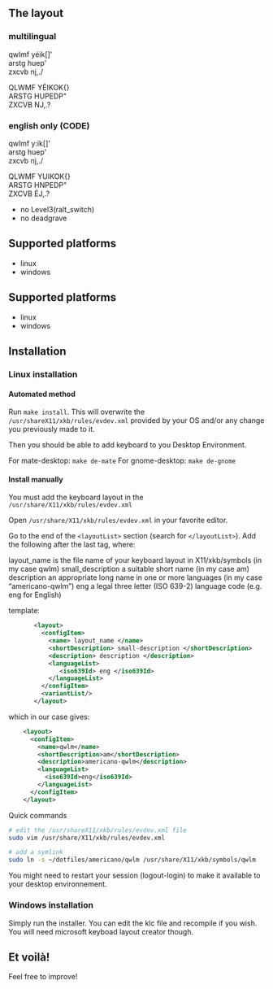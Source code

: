 ## The layout

### multilingual

qwlmf yéik[]' <br/>
arstg huep' <br/>
zxcvb nj,./ <br/>

QLWMF YÉIKOK{} <br/>
ARSTG HUPEDP" <br/>
ZXCVB NJ,.? <br/>

### english only (CODE)

qwlmf y:ik[]' <br/>
arstg huep' <br/>
zxcvb nj,./ <br/>

QLWMF YUIKOK{} <br/>
ARSTG HNPEDP" <br/>
ZXCVB ÉJ,.? <br/>

* no Level3(ralt_switch)
* no deadgrave

## Supported platforms
* linux
* windows

## Supported platforms
* linux
* windows

## Installation

### Linux installation

#### Automated method

Run `make install`. This will overwrite the `/usr/shareX11/xkb/rules/evdev.xml`
provided by your OS and/or any change you previously made to it.

Then you should be able to add keyboard to you Desktop Environment.

For mate-desktop: `make de-mate`
For gnome-desktop: `make de-gnome`

#### Install manually

You must add the keyboard layout in the  `/usr/share/X11/xkb/rules/evdev.xml`

Open `/usr/share/X11/xkb/rules/evdev.xml` in your favorite editor.

Go to the end of the `<layoutList>` section (search for `</layoutList>`). Add the
following after the last </layout> tag, where:

layout_name is the file name of your keyboard layout in X11/xkb/symbols (in my case qwlm)
small_description a suitable short name (in my case am)
description an appropriate long name in one or more languages (in my case “americano-qwlm”)
eng a legal three letter (ISO 639-2) language code (e.g. eng for English)

template:
```xml
       <layout>
         <configItem>
           <name> layout_name </name>
           <shortDescription> small-description </shortDescription>
           <description> description </description>
           <languageList>
              <iso639Id> eng </iso639Id>
           </languageList>
         </configItem>
         <variantList/>
       </layout>
```

which in our case gives:

```xml
    <layout>
      <configItem>
        <name>qwlm</name>
        <shortDescription>am</shortDescription>
        <description>americano-qwlm</description>
        <languageList>
          <iso639Id>eng</iso639Id>
        </languageList>
      </configItem>
    </layout>
```

Quick commands

```bash
# edit the /usr/shareX11/xkb/rules/evdev.xml file
sudo vim /usr/share/X11/xkb/rules/evdev.xml

# add a symlink
sudo ln -s ~/dotfiles/americano/qwlm /usr/share/X11/xkb/symbols/qwlm
```

You might need to restart your session (logout-login) to make it available to your desktop environnement.

### Windows installation

Simply run the installer. You can edit the klc file and recompile if you wish. You will need microsoft keyboad layout creator though.

## Et voilà!

Feel free to improve!
